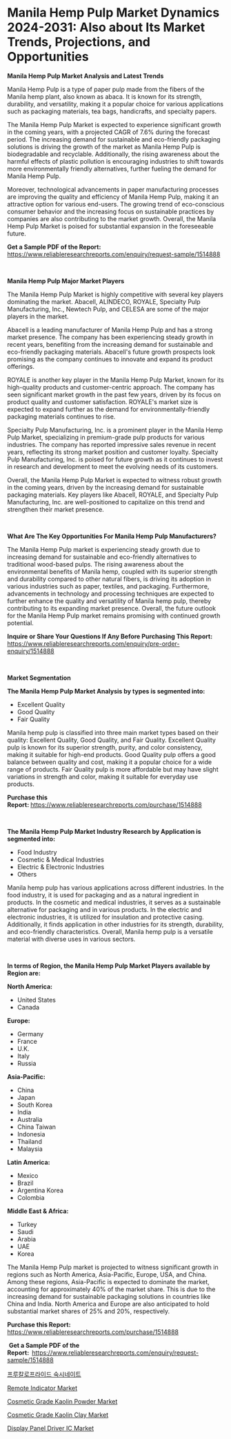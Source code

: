 <p><h1>Manila Hemp Pulp Market Dynamics 2024-2031: Also about Its Market Trends, Projections, and Opportunities</h1></p><p><strong>Manila Hemp Pulp Market Analysis and Latest Trends</strong></p>
<p><p>Manila Hemp Pulp is a type of paper pulp made from the fibers of the Manila hemp plant, also known as abaca. It is known for its strength, durability, and versatility, making it a popular choice for various applications such as packaging materials, tea bags, handicrafts, and specialty papers. </p><p>The Manila Hemp Pulp Market is expected to experience significant growth in the coming years, with a projected CAGR of 7.6% during the forecast period. The increasing demand for sustainable and eco-friendly packaging solutions is driving the growth of the market as Manila Hemp Pulp is biodegradable and recyclable. Additionally, the rising awareness about the harmful effects of plastic pollution is encouraging industries to shift towards more environmentally friendly alternatives, further fueling the demand for Manila Hemp Pulp. </p><p>Moreover, technological advancements in paper manufacturing processes are improving the quality and efficiency of Manila Hemp Pulp, making it an attractive option for various end-users. The growing trend of eco-conscious consumer behavior and the increasing focus on sustainable practices by companies are also contributing to the market growth. Overall, the Manila Hemp Pulp Market is poised for substantial expansion in the foreseeable future.</p></p>
<p><strong>Get a Sample PDF of the Report:&nbsp;</strong> <a href="https://www.reliableresearchreports.com/enquiry/request-sample/1514888">https://www.reliableresearchreports.com/enquiry/request-sample/1514888</a></p>
<p>&nbsp;</p>
<p><strong>Manila Hemp Pulp Major Market Players</strong></p>
<p><p>The Manila Hemp Pulp Market is highly competitive with several key players dominating the market. Abacell, ALINDECO, ROYALE, Specialty Pulp Manufacturing, Inc., Newtech Pulp, and CELESA are some of the major players in the market.</p><p>Abacell is a leading manufacturer of Manila Hemp Pulp and has a strong market presence. The company has been experiencing steady growth in recent years, benefiting from the increasing demand for sustainable and eco-friendly packaging materials. Abacell's future growth prospects look promising as the company continues to innovate and expand its product offerings.</p><p>ROYALE is another key player in the Manila Hemp Pulp Market, known for its high-quality products and customer-centric approach. The company has seen significant market growth in the past few years, driven by its focus on product quality and customer satisfaction. ROYALE's market size is expected to expand further as the demand for environmentally-friendly packaging materials continues to rise.</p><p>Specialty Pulp Manufacturing, Inc. is a prominent player in the Manila Hemp Pulp Market, specializing in premium-grade pulp products for various industries. The company has reported impressive sales revenue in recent years, reflecting its strong market position and customer loyalty. Specialty Pulp Manufacturing, Inc. is poised for future growth as it continues to invest in research and development to meet the evolving needs of its customers.</p><p>Overall, the Manila Hemp Pulp Market is expected to witness robust growth in the coming years, driven by the increasing demand for sustainable packaging materials. Key players like Abacell, ROYALE, and Specialty Pulp Manufacturing, Inc. are well-positioned to capitalize on this trend and strengthen their market presence.</p></p>
<p>&nbsp;</p>
<p><strong>What Are The Key Opportunities For Manila Hemp Pulp Manufacturers?</strong></p>
<p><p>The Manila Hemp Pulp market is experiencing steady growth due to increasing demand for sustainable and eco-friendly alternatives to traditional wood-based pulps. The rising awareness about the environmental benefits of Manila hemp, coupled with its superior strength and durability compared to other natural fibers, is driving its adoption in various industries such as paper, textiles, and packaging. Furthermore, advancements in technology and processing techniques are expected to further enhance the quality and versatility of Manila hemp pulp, thereby contributing to its expanding market presence. Overall, the future outlook for the Manila Hemp Pulp market remains promising with continued growth potential.</p></p>
<p><strong>Inquire or Share Your Questions If Any Before Purchasing This Report:</strong> <a href="https://www.reliableresearchreports.com/enquiry/pre-order-enquiry/1514888">https://www.reliableresearchreports.com/enquiry/pre-order-enquiry/1514888</a></p>
<p>&nbsp;</p>
<p><strong>Market Segmentation</strong></p>
<p><strong>The Manila Hemp Pulp Market Analysis by types is segmented into:</strong></p>
<p><ul><li>Excellent Quality</li><li>Good Quality</li><li>Fair Quality</li></ul></p>
<p><p>Manila hemp pulp is classified into three main market types based on their quality: Excellent Quality, Good Quality, and Fair Quality. Excellent Quality pulp is known for its superior strength, purity, and color consistency, making it suitable for high-end products. Good Quality pulp offers a good balance between quality and cost, making it a popular choice for a wide range of products. Fair Quality pulp is more affordable but may have slight variations in strength and color, making it suitable for everyday use products.</p></p>
<p><strong>Purchase this Report:&nbsp;</strong><a href="https://www.reliableresearchreports.com/purchase/1514888">https://www.reliableresearchreports.com/purchase/1514888</a></p>
<p>&nbsp;</p>
<p><strong>The Manila Hemp Pulp Market Industry Research by Application is segmented into:</strong></p>
<p><ul><li>Food Industry</li><li>Cosmetic & Medical Industries</li><li>Electric & Electronic Industries</li><li>Others</li></ul></p>
<p><p>Manila hemp pulp has various applications across different industries. In the food industry, it is used for packaging and as a natural ingredient in products. In the cosmetic and medical industries, it serves as a sustainable alternative for packaging and in various products. In the electric and electronic industries, it is utilized for insulation and protective casing. Additionally, it finds application in other industries for its strength, durability, and eco-friendly characteristics. Overall, Manila hemp pulp is a versatile material with diverse uses in various sectors.</p></p>
<p>&nbsp;</p>
<p><strong>In terms of Region, the Manila Hemp Pulp Market Players available by Region are:</strong></p>
<p>
    <p> <strong> North America: </strong>
        <ul>
            <li>United States</li>
            <li>Canada</li>
        </ul>
        </p> 
    <p> <strong> Europe: </strong>
        <ul>
            <li>Germany</li>
            <li>France</li>
            <li>U.K.</li>
            <li>Italy</li>
            <li>Russia</li>
        </ul>
        </p> 
    <p> <strong> Asia-Pacific: </strong>
        <ul>
            <li>China</li>
            <li>Japan</li>
            <li>South Korea</li>
            <li>India</li>
            <li>Australia</li>
            <li>China Taiwan</li>
            <li>Indonesia</li>
            <li>Thailand</li>
            <li>Malaysia</li>
        </ul>
        </p> 
    <p> <strong> Latin America: </strong>
        <ul>
            <li>Mexico</li>
            <li>Brazil</li>
            <li>Argentina Korea</li>
            <li>Colombia</li>
        </ul>
        </p> 
    <p> <strong> Middle East & Africa: </strong>
        <ul>
            <li>Turkey</li>
            <li>Saudi</li>
            <li>Arabia</li>
            <li>UAE</li>
            <li>Korea</li>
        </ul>
    </p>
    </p>
<p><p>The Manila Hemp Pulp market is projected to witness significant growth in regions such as North America, Asia-Pacific, Europe, USA, and China. Among these regions, Asia-Pacific is expected to dominate the market, accounting for approximately 40% of the market share. This is due to the increasing demand for sustainable packaging solutions in countries like China and India. North America and Europe are also anticipated to hold substantial market shares of 25% and 20%, respectively.</p></p>
<p><strong>Purchase this Report: </strong><a href="https://www.reliableresearchreports.com/purchase/1514888">https://www.reliableresearchreports.com/purchase/1514888</a></p>
<p>&nbsp;<strong>Get a Sample PDF of the Report:&nbsp;&nbsp;</strong><a href="https://www.reliableresearchreports.com/enquiry/request-sample/1514888">https://www.reliableresearchreports.com/enquiry/request-sample/1514888</a></p>
<p><strong></strong></p>
<p><p><a href="https://medium.com/@hemantdesphyueqnd3dfnln68/%ED%94%84%EB%A3%A8%EC%B9%BC%EB%A1%9C%ED%94%84%EB%9D%BC%EC%9D%B4%EB%93%9C-%EC%84%9D%EC%8B%9C%EB%84%A4%EC%9D%B4%ED%8A%B8-%EC%8B%9C%EC%9E%A5-%EA%B7%9C%EB%AA%A8-%EB%B0%8F-%EC%8B%9C%EC%9E%A5-%EB%8F%99%ED%96%A5-%EC%99%84%EC%A0%84%ED%95%9C-%EC%82%B0%EC%97%85-%EA%B0%9C%EC%9A%94-2024%EB%85%84%EB%B6%80%ED%84%B0-2031%EB%85%84-a24746941da6">프루칼로프라이드 숙시네이트</a></p><p><a href="https://view.publitas.com/reportprime-1/remote-indicator-market-size-focuses-on-market-dynamics-in-depth-analysis-and-future-projections-of-its-market-forecasted-for-period-from-2024-to-2031/">Remote Indicator Market</a></p><p><a href="https://bubble-tree-ea4.notion.site/Cosmetic-Grade-Kaolin-Powder-Market-Offer-Valuable-Insights-into-Market-Size-Market-Share-Market-T-907c7daac06549c3934edf448fad120f">Cosmetic Grade Kaolin Powder Market</a></p><p><a href="https://thundering-castanet-c65.notion.site/Cosmetic-Grade-Kaolin-Clay-Market-Offer-Valuable-Insights-into-Market-Size-Market-Share-Market-Tre-05c4ef5ba40d4ad2ac920faddea24bf1">Cosmetic Grade Kaolin Clay Market</a></p><p><a href="https://github.com/zjyglelu/Market-Research-Report-List-1/blob/main/display-panel-driver-ic-market.md">Display Panel Driver IC Market</a></p></p>